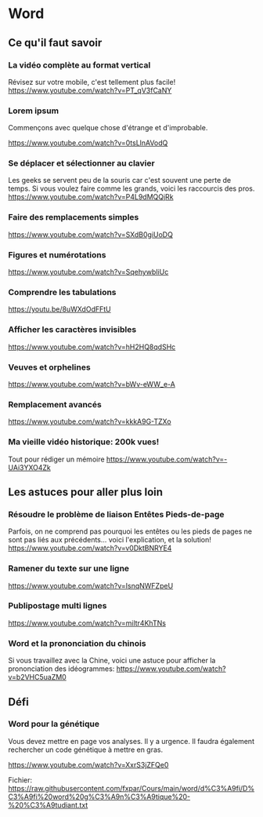 # Word

## Ce qu'il faut savoir

### La vidéo complète au format vertical
Révisez sur votre mobile, c'est tellement plus facile!
https://www.youtube.com/watch?v=PT_qV3fCaNY

### Lorem ipsum

Commençons avec quelque chose d'étrange et d'improbable.

https://www.youtube.com/watch?v=0tsLlnAVodQ

### Se déplacer et sélectionner au clavier

Les geeks se servent peu de la souris car c'est souvent une perte de temps. Si vous voulez faire comme les grands, voici les raccourcis des pros.
https://www.youtube.com/watch?v=P4L9dMQQjRk


### Faire des remplacements simples

https://www.youtube.com/watch?v=SXdB0giUoDQ

### Figures et numérotations

https://www.youtube.com/watch?v=SqehywbIiUc

### Comprendre les tabulations

https://youtu.be/8uWXdOdFFtU

### Afficher les caractères invisibles

https://www.youtube.com/watch?v=hH2HQ8qdSHc

### Veuves et orphelines

https://www.youtube.com/watch?v=bWv-eWW_e-A

### Remplacement avancés
https://www.youtube.com/watch?v=kkkA9G-TZXo

### Ma vieille vidéo historique: 200k vues!

Tout pour rédiger un mémoire
https://www.youtube.com/watch?v=-UAi3YXO4Zk


## Les astuces pour aller plus loin

### Résoudre le problème de liaison Entêtes Pieds-de-page

Parfois, on ne comprend pas pourquoi les entêtes ou les pieds de pages ne sont pas liés aux précédents... voici l'explication, et la solution!
https://www.youtube.com/watch?v=v0DktBNRYE4

### Ramener du texte sur une ligne

https://www.youtube.com/watch?v=IsnqNWFZpeU

### Publipostage multi lignes

https://www.youtube.com/watch?v=miltr4KhTNs

### Word et la prononciation du chinois

Si vous travaillez avec la Chine, voici une astuce pour afficher la prononciation des idéogrammes:
https://www.youtube.com/watch?v=b2VHC5uaZM0


## Défi

### Word pour la génétique

Vous devez mettre en page vos analyses. Il y a urgence.
Il faudra également rechercher un code génétique à mettre en gras.

https://www.youtube.com/watch?v=XxrS3jZFQe0

Fichier: https://raw.githubusercontent.com/fxpar/Cours/main/word/d%C3%A9fi/D%C3%A9fi%20word%20g%C3%A9n%C3%A9tique%20-%20%C3%A9tudiant.txt

